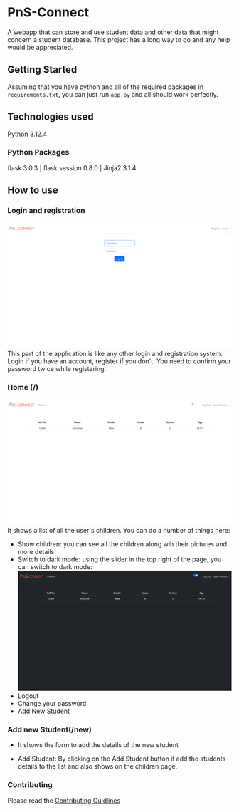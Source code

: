 # PnS-Connect

A webapp that can store and use student data and other data that might concern a student database. This project has a long way to go and any help would be appreciated.

## Getting Started

Assuming that you have python and all of the required packages in `requirements.txt`, you can just run `app.py` and all should work perfectly.

## Technologies used

Python 3.12.4

### Python Packages

flask 3.0.3 | flask session 0.8.0 | Jinja2 3.1.4

## How to use

### Login and registration

![Image of usage](Usage1.png "Login and registration")
This part of the application is like any other login and registration system. Login if you have an account, register if you don't. You need to confirm your password twice while registering.

### Home (/)

![Image of usage](Usage2.png "Home Page")
It shows a list of all the user's children.
You can do a number of things here:

- Show children: you can see all the children along wih their pictures and more details
- Switch to dark mode: using the slider in the top right of the page, you can switch to dark mode:
  ![Dark Mode](Usage3.png "Dark Mode")
- Logout
- Change your password
- Add New Student

### Add new Student(/new)

- It shows the form to add the details of the new student
 
- Add Student: By clicking on the Add Student button it add the students details to the list and also shows on the children page.



### Contributing

Please read the [Contributing Guidlines](https://github.com/Genius-Raptor/PnS-Connect/blob/master/CONTRIBUTING.md)
